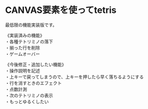 # CANVAS要素を使ってtetris

最低限の機能実装版です。

《実装済みの機能》<br>
・各種テトリミノの落下<br>
・揃った行を削除<br>
・ゲームオーバー<br>

《今後修正・追加したい機能》<br>
・操作説明を記述<br>
・上キーで戻ってしまうので、上キーを押したら早く落ちるようにする<br>
・行を消すときのエフェクト<br>
・点数計測<br>
・次のテトリミノの表示<br>
・もっとゆるくしたい<br>
